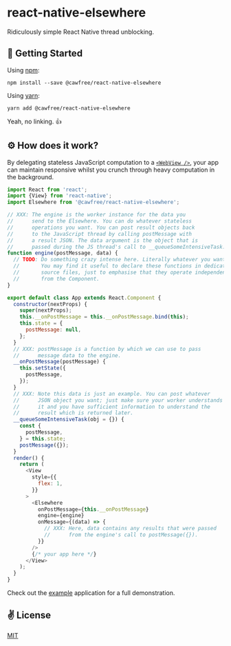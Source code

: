 # react-native-elsewhere
Ridiculously simple React Native thread unblocking.

## 🚀 Getting Started
Using [npm](https://www.npmjs.com/package/@cawfree/react-native-elsewhere):
```shell
npm install --save @cawfree/react-native-elsewhere
```
Using [yarn](https://www.npmjs.com/package/@cawfree/react-native-elsewhere):
```shell
yarn add @cawfree/react-native-elsewhere
```
Yeah, no linking. 👍

## ⚙ How does it work?
By delegating stateless JavaScript computation to a [`<WebView />`](https://facebook.github.io/react-native/docs/webview), your app can maintain responsive whilst you crunch through heavy computation in the background.

```javascript
import React from 'react';
import {View} from 'react-native';
import Elsewhere from '@cawfree/react-native-elsewhere';

// XXX: The engine is the worker instance for the data you
//      send to the Elsewhere. You can do whatever stateless
//      operations you want. You can post result objects back
//      to the JavaScript thread by calling postMessage with
//      a result JSON. The data argument is the object that is
//      passed during the JS thread's call to __queueSomeIntensiveTask.
function engine(postMessage, data) {
  // TODO: Do something crazy intense here. Literally whatever you want.
  //       You may find it useful to declare these functions in dedicated
  //       source files, just to emphasise that they operate independently
  //       from the Component.
}

export default class App extends React.Component {
  constructor(nextProps) {
    super(nextProps);
    this.__onPostMessage = this.__onPostMessage.bind(this);
    this.state = {
      postMessage: null,
    };
  }
  // XXX: postMessage is a function by which we can use to pass
  //      message data to the engine.
  __onPostMessage(postMessage) {
    this.setState({
      postMessage,
    });
  }
  // XXX: Note this data is just an example. You can post whatever
  //      JSON object you want; just make sure your worker understands
  //      it and you have sufficient information to understand the 
  //      result which is returned later.
  __queueSomeIntensiveTask(obj = {}) {
    const {
      postMessage,
    } = this.state;
    postMessage({});
  }
  render() {
    return (
      <View
        style={{
          flex: 1,
        }}
      >
        <Elsewhere
          onPostMessage={this.__onPostMessage}
          engine={engine}
          onMessage={(data) => {
            // XXX: Here, data contains any results that were passed
            //      from the engine's call to postMessage({}).
          }}
        />
        {/* your app here */}
      </View>
    );
  }
}
```
Check out the [example](./example/App) application for a full demonstration.

## ✌️ License
[MIT](https://opensource.org/licenses/MIT)
